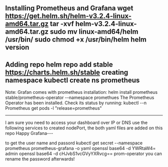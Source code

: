 Installing Prometheus and Grafana
wget https://get.helm.sh/helm-v3.2.4-linux-amd64.tar.gz
tar -xvf helm-v3.2.4-linux-amd64.tar.gz
sudo mv linux-amd64/helm /usr/bin/
sudo chmod +x /usr/bin/helm
helm version
----------------------------
Adding repo
helm repo add stable https://charts.helm.sh/stable
creating namespace
kubectl create ns prometheus
--------------------------
Note:
Grafan comes with prometheus installation:
helm install prometheus stable/prometheus-operator --namespace promethues
The Prometheus Operator has been installed. Check its status by running:
kubectl --n Prometheus get pods -l "release=prometheus"

---------------------------------------------------------------------

I am sure you need to access your dashboard over IP or DNS
use the following services to created nodePort, the both yaml files are added on this repo
Happy Grafana---

to get the user name and passord
kubectl get secret --namespace prometheus prometheus-grafana -o yaml
openssl base64 -d
YWRtaW4=
admin
openssl base64 -d
cHJvbS1vcGVyYXRvcg==
prom-operator
you can rename the password afterwards!
